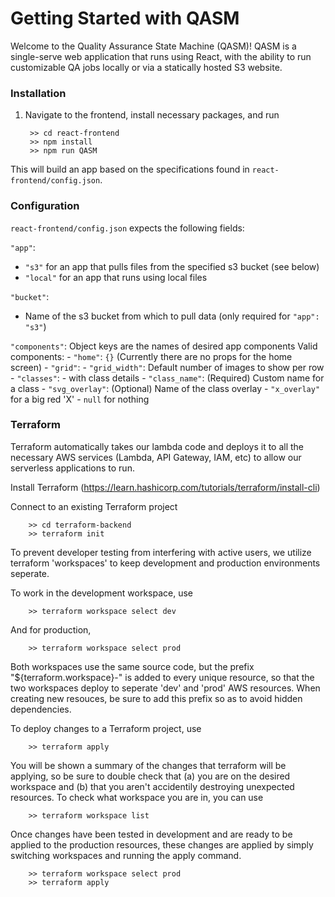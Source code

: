 # Getting Started with QASM

Welcome to the Quality Assurance State Machine (QASM)! QASM is a single-serve web application that runs
using React, with the ability to run customizable QA jobs locally or via a statically hosted S3 website.  

### Installation 

1) Navigate to the frontend, install necessary packages, and run

        >> cd react-frontend
        >> npm install 
        >> npm run QASM

This will build an app based on the specifications found in ``react-frontend/config.json``.

### Configuration

``react-frontend/config.json`` expects the following fields:

``"app"``: <string>
- ``"s3"`` for an app that pulls files from the specified s3 bucket (see below)
- ``"local"`` for an app that runs using local files

``"bucket"``: <string>
- Name of the s3 bucket from which to pull data (only required for ``"app": "s3"``)

``"components"``: <Object> Object keys are the names of desired app components
    Valid components:
    - ``"home"``: <Object> ``{}`` (Currently there are no props for the home screen)
    - ``"grid"``: <Object>
        - ``"grid_width"``: <Number> Default number of images to show per row
        - ``"classes"``: <Array>
            - <Object> with class details
                - ``"class_name"``: <string> (Required) Custom name for a class
                - ``"svg_overlay"``: <string> (Optional) Name of the class overlay
                    - ``"x_overlay"`` for a big red 'X'
                    - ``null`` for nothing

### Terraform
Terraform automatically takes our lambda code and deploys it to all the necessary AWS services (Lambda, API Gateway, IAM, etc) to allow our serverless applications to run.

Install Terraform (https://learn.hashicorp.com/tutorials/terraform/install-cli)

Connect to an existing Terraform project

        >> cd terraform-backend
        >> terraform init

To prevent developer testing from interfering with active users, we utilize terraform 'workspaces' to keep development and production environments seperate.

To work in the development workspace, use

        >> terraform workspace select dev

And for production,

        >> terraform workspace select prod

Both workspaces use the same source code, but the prefix "${terraform.workspace}-" is added to every unique resource, so that the two workspaces deploy to seperate 'dev' and 'prod' AWS resources. When creating new resouces, be sure to add this prefix so as to avoid hidden dependencies.


To deploy changes to a Terraform project, use

        >> terraform apply

You will be shown a summary of the changes that terraform will be applying, so be sure to double check that (a) you are on the desired workspace and (b) that you aren't accidentily destroying unexpected resources. To check what workspace you are in, you can use 

        >> terraform workspace list


Once changes have been tested in development and are ready to be applied to the production resources, these changes are applied by simply switching workspaces and running the apply command. 

        >> terraform workspace select prod
        >> terraform apply
